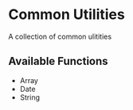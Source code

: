 # Common Utilities
A collection of common ulitities

## Available Functions

- Array
  <!-- - `toString(arr, delimeter)` -->
- Date
- String
  <!-- - `toArray(string, delimeter)` -->
  <!-- - `toSentenceCase(string)` -->
